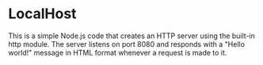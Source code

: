 # LocalHost

This is a simple Node.js code that creates an HTTP server using the built-in http module. The server listens on port 8080 and responds with a "Hello world!" message in HTML format whenever a request is made to it.
